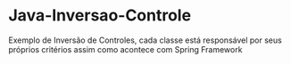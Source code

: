 # Java-Inversao-Controle
Exemplo de Inversão de Controles, cada classe está responsável por seus próprios critérios assim como acontece com Spring Framework
